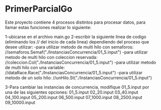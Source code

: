 # PrimerParcialGo

Este proyecto contiene 4 procesos distintos para procesar datos, para llamar estas funciones realizar lo siguiente:

1-ubicarse en el archivo main.go
2-escribir la siguiente linea de codigo (eliminando los // del inicio de cada linea) dependiendo del proceso que desee utilizar:
-para utilizar metodo de multi hilo con semaforos: //semaforos.Semaf("./InstanciasConcurrencia/01_5.input")
-para utilizar metodo de multi hilo con coleccion reservada: //coleccion.Col("./InstanciasConcurrencia/01_5.input")
-para utilizar metodo de multi hilo con una variable: //dataRace.Race("./InstanciasConcurrencia/01_5.input")
-para utilizar metodo de un solo hilo: //unHilo.St("./InstanciasConcurrencia/01_5.input")

3-Para cambiar las instancias de concurrencia, modifique 01_5.input por una de las siguientes opciones:
01_5.input
02_20.input
03_40.input
04_100.input
05_200.input
06_500.input
07_1000.input
08_2500.input
09_10000.input

